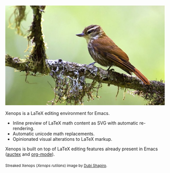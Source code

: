 ![](xenops.jpg)

Xenops is a LaTeX editing environment for Emacs.

- Inline preview of LaTeX math content as SVG with automatic re-rendering.
- Automatic unicode math replacements.
- Opinionated visual alterations to LaTeX markup.

Xenops is built on top of LaTeX editing features already present in Emacs ([auctex](https://www.gnu.org/software/auctex/) and [org-mode](https://orgmode.org/manual/Previewing-LaTeX-fragments.html)).

<sub>Streaked Xenops (_Xenops rutilans_) image by [Dubi Shapiro](https://conservationtours.rockjumperbirding.com/dt_gallery/gallery-tours-brazils-atlantic-rainforest/streaked-xenops-by-dubi-shapiro-001).</sub>
